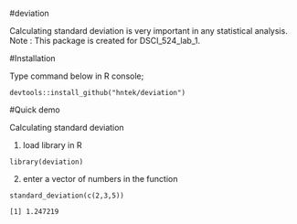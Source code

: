 
#deviation

Calculating standard deviation is very important in any statistical analysis.
Note : This package is created for DSCI_524_lab_1.

#Installation

Type command below in R console;

`devtools::install_github("hntek/deviation")`


#Quick demo

Calculating standard deviation

1) load library in R

`library(deviation)`

2) enter a vector of numbers in the function

 ```standard_deviation(c(2,3,5))```

```[1] 1.247219```


